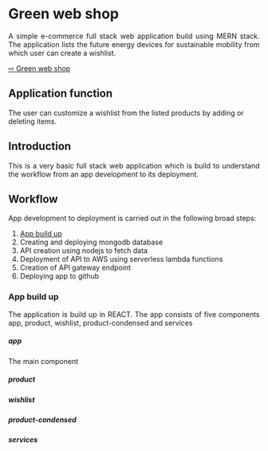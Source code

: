 # Green web shop

<div align="justify">
A simple e-commerce full stack web application build using MERN stack. The application lists the future energy devices for sustainable mobility from which user can create a wishlist.

</div>

[⇨ Green web shop](https://arko92.github.io/green-web-shop/)

## Application function

The user can customize a wishlist from the listed products by adding or deleting items. 

## Introduction

<div align="justify">
This is a very basic full stack web application which is build to understand the workflow from an app development to its deployment.
</div>


## Workflow

App development to deployment is carried out in the following broad steps:

1. [App build up](#Appbuildup)
2. Creating and deploying mongodb database
3. API creation using nodejs to fetch data
4. Deployment of API to AWS using serverless lambda functions
5. Creation of API gateway endpoint
6. Deploying app to github



<h3 id="App build up">App build up</h3>

<div align="justify">

The application is build up in REACT. The app consists of five components app, product, wishlist, product-condensed and services

##### app

The main component

##### product

##### wishlist

##### product-condensed

##### services

</div>
